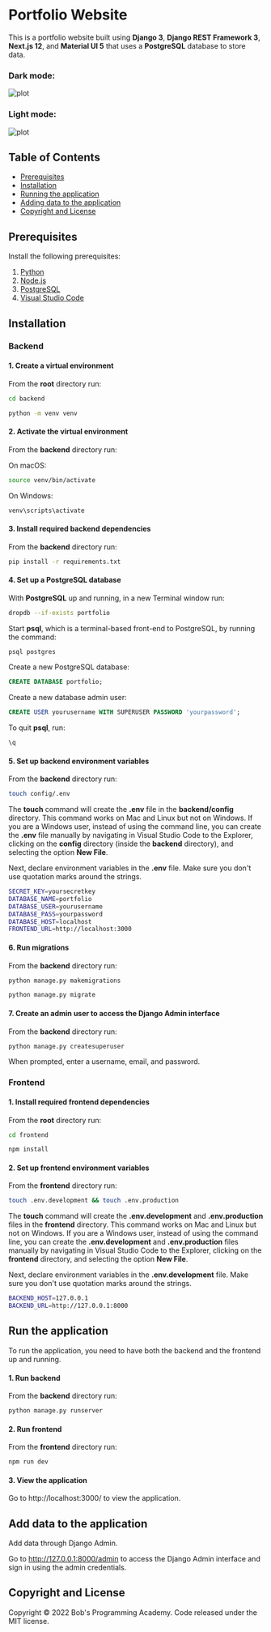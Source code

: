 # Portfolio Website

This is a portfolio website built using **Django 3**, **Django REST Framework 3**, **Next.js 12**, and **Material UI 5** that uses a **PostgreSQL** database to store data.

### Dark mode:

![plot](https://github.com/BobsProgrammingAcademy/Portfolio-Website/blob/main/frontend/public/images/dark_theme.png?raw=true)

### Light mode:

![plot](https://github.com/BobsProgrammingAcademy/Portfolio-Website/blob/main/frontend/public/images/light_theme.png?raw=true)


## Table of Contents 
- [Prerequisites](#prerequisites)
- [Installation](#installation)
- [Running the application](#run-the-application)
- [Adding data to the application](#add-data-to-the-application)
- [Copyright and License](#copyright-and-license)


## Prerequisites

Install the following prerequisites:

1. [Python](https://www.python.org/downloads/)
2. [Node.js](https://nodejs.org/en/)
3. [PostgreSQL](https://www.postgresql.org/download/)
4. [Visual Studio Code](https://code.visualstudio.com/download)


## Installation

### Backend

#### 1. Create a virtual environment

From the **root** directory run:

```bash
cd backend
```
```bash
python -m venv venv
```

#### 2. Activate the virtual environment

From the **backend** directory run:

On macOS:

```bash
source venv/bin/activate
```

On Windows:

```bash
venv\scripts\activate
```

#### 3. Install required backend dependencies

From the **backend** directory run:

```bash
pip install -r requirements.txt
```

#### 4. Set up a PostgreSQL database

With **PostgreSQL** up and running, in a new Terminal window run:

```bash
dropdb --if-exists portfolio
```

Start **psql**, which is a terminal-based front-end to PostgreSQL, by running the command:

```bash
psql postgres
```

Create a new PostgreSQL database:

```sql
CREATE DATABASE portfolio;
```

Create a new database admin user:

```sql
CREATE USER yourusername WITH SUPERUSER PASSWORD 'yourpassword';
```

To quit **psql**, run:

```bash
\q
```

#### 5. Set up backend environment variables

From the **backend** directory run:

```bash
touch config/.env
```

The **touch** command will create the **.env** file in the **backend/config** directory. This command works on Mac and Linux but not on Windows. If you are a Windows user, instead of using the command line, you can create the **.env** file manually by navigating in Visual Studio Code to the Explorer, clicking on the **config** directory (inside the **backend** directory), and selecting the option **New File**.


Next, declare environment variables in the **.env** file. Make sure you don't use quotation marks around the strings.

```bash
SECRET_KEY=yoursecretkey
DATABASE_NAME=portfolio
DATABASE_USER=yourusername
DATABASE_PASS=yourpassword
DATABASE_HOST=localhost
FRONTEND_URL=http://localhost:3000
```

#### 6. Run migrations

From the **backend** directory run:

```bash
python manage.py makemigrations
```
```bash
python manage.py migrate
```

#### 7. Create an admin user to access the Django Admin interface

From the **backend** directory run:

```bash
python manage.py createsuperuser
```

When prompted, enter a username, email, and password.

### Frontend

#### 1. Install required frontend dependencies

From the **root** directory run:

```bash
cd frontend
```
```bash
npm install
```

#### 2. Set up frontend environment variables

From the **frontend** directory run:

```bash
touch .env.development && touch .env.production
```

The **touch** command will create the **.env.development** and **.env.production** files in the **frontend** directory. This command works on Mac and Linux but not on Windows. If you are a Windows user, instead of using the command line, you can create the **.env.development** and **.env.production** files manually by navigating in Visual Studio Code to the Explorer, clicking on the **frontend** directory, and selecting the option **New File**.

Next, declare environment variables in the **.env.development** file. Make sure you don't use quotation marks around the strings.

```bash
BACKEND_HOST=127.0.0.1
BACKEND_URL=http://127.0.0.1:8000
```

## Run the application

To run the application, you need to have both the backend and the frontend up and running.

#### 1. Run backend

From the **backend** directory run:

```bash
python manage.py runserver
```

#### 2. Run frontend

From the **frontend** directory run:

```bash
npm run dev
```

#### 3. View the application

Go to http://localhost:3000/ to view the application.


## Add data to the application

Add data through Django Admin.

Go to http://127.0.0.1:8000/admin to access the Django Admin interface and sign in using the admin credentials.

## Copyright and License

Copyright © 2022 Bob's Programming Academy. Code released under the MIT license.
